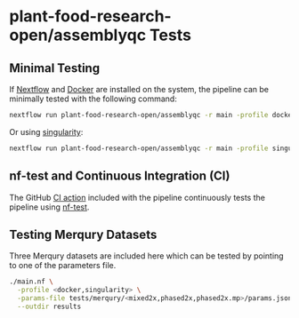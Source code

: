 # **plant-food-research-open/assemblyqc** Tests

## Minimal Testing

If [Nextflow](https://www.nextflow.io/docs/latest/install.html#install-nextflow) and [Docker](https://docs.docker.com/install) are installed on the system, the pipeline can be minimally tested with the following command:

```bash
nextflow run plant-food-research-open/assemblyqc -r main -profile docker,test --outdir results
```

Or using [singularity](https://docs.sylabs.io/guides/3.0/user-guide/installation.html):

```bash
nextflow run plant-food-research-open/assemblyqc -r main -profile singularity,test --outdir results
```

## nf-test and Continuous Integration (CI)

The GitHub [CI action](../.github/workflows/ci.yml) included with the pipeline continuously tests the pipeline using [nf-test](https://www.nf-test.com).

## Testing Merqury Datasets

Three Merqury datasets are included here which can be tested by pointing to one of the parameters file.

```bash
./main.nf \
  -profile <docker,singularity> \
  -params-file tests/merqury/<mixed2x,phased2x,phased2x.mp>/params.json \
  --outdir results
```
